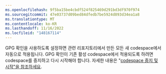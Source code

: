 ```yaml
---
ms.openlocfilehash: 9f5ba15be4cbdf524f825469d291bd3df970f974
ms.sourcegitcommit: 47e03737d09bed84dfedb7be5924d893d34ea1a8
ms.translationtype: MT
ms.contentlocale: ko-KR
ms.lasthandoff: 11/16/2022
ms.locfileid: "148167114"
---
```

GPG 확인을 사용하도록 설정하면 관련 리포지토리에서 만든 모든 새 codespace에서 자동으로 적용됩니다. GPG 확인이 기존 활성 codespace에서 적용되도록 하려면 codespace를 중지하고 다시 시작해야 합니다. 자세한 내용은 "[codespace 중지 및 시작"을 참조하세요](/codespaces/developing-in-codespaces/stopping-and-starting-a-codespace).